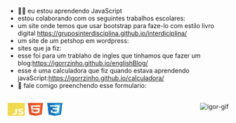 
- 👨‍🎓 eu estou aprendendo JavaScript
-  estou colaborando com os seguintes trabalhos escolares:
-  um site onde temos que usar bootstrap para faze-lo com estilo livro digital https://gruposinterdisciplina.github.io/interdiciplina/
-  um site de um petshop em wordpress:
-  sites que ja fiz: 
-  esse foi para um trablaho de ingles que tinhamos que fazer um blog:https://igorrzinho.github.io/englishBlog/
- esse é uma calculadora que fiz quando estava aprendendo javaScript:https://igorrzinho.github.io/calculadora/
- 💬 fale comigo preenchendo esse formulario:
<div style="display: inline_block"><br>
  <img align="center" alt="Rafa-Js" height="30" width="40" src="https://raw.githubusercontent.com/devicons/devicon/master/icons/javascript/javascript-plain.svg">
  <img align="center" alt="Rafa-HTML" height="30" width="40" src="https://raw.githubusercontent.com/devicons/devicon/master/icons/html5/html5-original.svg">
  <img align="center" alt="Rafa-CSS" height="30" width="40" src="https://raw.githubusercontent.com/devicons/devicon/master/icons/css3/css3-original.svg">
  <img align="right" alt="igor-gif" src="">
</div>

